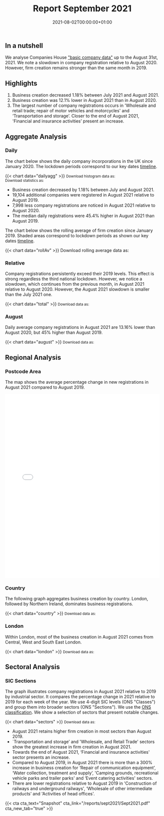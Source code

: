 ﻿---
title: Report September 2021
linktitle: September 2021
toc: true
type: book
date: "2021-08-02T00:00:00+01:00"
draft: false
menu:
  monthly:

#    parent: Reports 2021
    weight: 10

# Prev/next pager order (if `docs_section_pager` enabled in `params.toml`)
weight: 10
---

## In a nutshell


We analyse Companies House ["basic company data"](http://download.companieshouse.gov.uk/en_output.html) up to the August 31st, 2021. We note a slowdown in company registration relative to August 2020. However, firm creation remains stronger than the same month in 2019.

## <i class="far fa-lightbulb"></i>  <span class="ml-1">Highlights</span>
1. Business creation decreased 1.18% between July 2021 and August 2021.
2. Business creation was 12.1% lower in August 2021 than in August 2020.
3. The largest number of company registrations occurs in 'Wholesale and retail trade; repair of motor vehicles and motorcycles' and ‘Transportation and storage’. Closer to the end of August 2021, 'Financial and insurance activities’ present an increase. 


## <i class="fas fa-bullseye"></i> <span class="ml-1">Aggregate Analysis</span>
### Daily 
The chart below shows the daily company incorporations in the UK since January 2020. The lockdown periods correspond to our key dates [timeline](https://uk-firm-dynamics.netlify.app/reports/#timeline). 

{{< chart data="dailyagg" >}}
<small>Download histogram data as: <a href="data/01histogram.csv" download="01histogram.csv"><i class="fas fa-file-csv"></i></a>
  <br>
Download statistics as: <a href="data/02statsLockdown.xlsx" download="02statistics.xlsx"><i class="fas fa-file-excel"></i></a></small>

- Business creation decreased by 1.18% between July and August 2021. 
- 19,104 additional companies were registered in August 2021 relative to August 2019. 
- 7,998 less company registrations are noticed in August 2021 relative to August 2020.
- The median daily registrations were 45.4% higher in August 2021 than August 2019. 

The chart below shows the rolling average of firm creation since January 2019. Shaded areas correspond to lockdown periods as shown our key dates [timeline](https://uk-firm-dynamics.netlify.app/reports/#timeline).

{{< chart data="rollAv" >}}
Download rolling average data as: <a href="data/08rollingAverage.csv" download="08rollingAverage.csv"><i class="fas fa-file-excel"></i></a></small>



### Relative  

Company registrations persistently exceed their 2019 levels. This effect is strong regardless the third national lockdown. However, we notice a slowdown, which continues from the previous month, in August 2021 relative to August 2020. However, the August 2021 slowdown is smaller than the July 2021 one.

{{< chart data="total" >}}
<small>Download data as: <a href="data/04ratio.csv" download="03ratio.csv"><i class="fas fa-file-csv"></i></a></small>

### August
Daily average company registrations in August 2021 are 13.16% lower than August 2020, but 45% higher than August 2019.

{{< chart data="august" >}}
<small>Download data as: <a href="data/03statsAugust.csv" download="04may.csv"><i class="fas fa-file-csv"></i></a></small>

## <i class="fas fa-map-marker-alt"></i>  <span class="ml-1">Regional Analysis</span>

### Postcode Area
The map shows the average percentage change in new registrations in August 2021 compared to August 2019.  

<iframe src="mapSept2021Av.html" style="height:600px;width:100%;border:none;overflow:hidden;"></iframe>

### Country 
The following graph aggregates business creation by country. London, followed by Northern Ireland, dominates business registrations. 

{{< chart data="country" >}}
<small>Download data as: <a href="data/05country.csv" download="05country.csv"><i class="fas fa-file-csv"></i></a></small>

### London
Within London, most of the business creation in August 2021 comes from Central, West and South East London. 

{{< chart data="london" >}}
<small>Download data as: <a href="data/06London.csv" download="06london.csv"><i class="fas fa-file-csv"></i></a></small>


## <i class="fas fa-industry"></i> <span class="ml-1">Sectoral Analysis</span>
### SIC Sections
The graph illustrates company registrations in August 2021 relative to 2019 by industrial sector. It compares the percentage change in 2021 relative to 2019 for each week of the year. We use 4-digit SIC levels (ONS "Classes") and group them into broader sectors (ONS "Sections"). We use the [ONS classification](https://onsdigital.github.io/dp-classification-tools/standard-industrial-classification/ONS_SIC_hierarchy_view.html). We show a selection of sectors that present notable changes. 

{{< chart data="sectors" >}}
<small>Download data as: <a href="data/07sections.csv" download="07sections.csv"><i class="fas fa-file-csv"></i></a></small>

- August 2021 retains higher firm creation in most sectors than August 2019.
- `Transportation and storage’ and 'Wholesale, and Retail Trade' sectors show the greatest increase in firm creation in August 2021. 
- Towards the end of August 2021, ‘Financial and insurance activities' sector presents an increase.
- Compared to August 2019, in August 2021 there is more than a 300% increase in business creation for ‘Repair of communication equipment’, ‘Water collection, treatment and supply’, 'Camping grounds, recreational vehicle parks and trailer parks' and ‘Event catering activities' sectors. 
- There are lower registrations relative to August 2019 in 'Construction of railways and underground railways', ‘Wholesale of other intermediate products’ and 'Activities of head offices'. 

{{< cta cta_text="Snapshot" cta_link="/reports/sept2021/Sept2021.pdf" cta_new_tab="true" >}}

